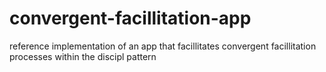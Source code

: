# convergent-facillitation-app
reference implementation of an app that facillitates convergent facillitation processes within the discipl pattern
